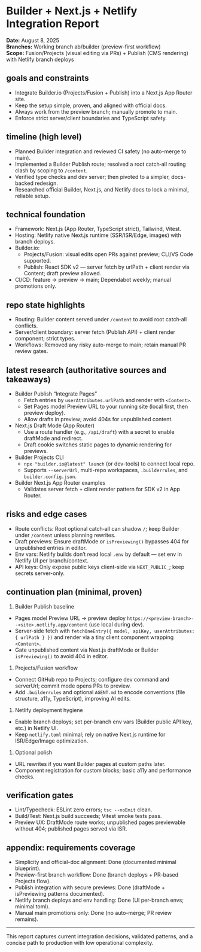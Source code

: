 # Builder + Next.js + Netlify Integration Report

**Date:** August 8, 2025  
**Branches:** Working branch ab/builder (preview-first workflow)  
**Scope:** Fusion/Projects (visual editing via PRs) + Publish (CMS rendering) with Netlify branch deploys

## goals and constraints

- Integrate Builder.io (Projects/Fusion + Publish) into a Next.js App Router site.
- Keep the setup simple, proven, and aligned with official docs.
- Always work from the preview branch; manually promote to main.
- Enforce strict server/client boundaries and TypeScript safety.

## timeline (high level)

- Planned Builder integration and reviewed CI safety (no auto-merge to main).
- Implemented a Builder Publish route; resolved a root catch‑all routing clash by scoping to `/content`.
- Verified type checks and dev server; then pivoted to a simpler, docs-backed redesign.
- Researched official Builder, Next.js, and Netlify docs to lock a minimal, reliable setup.

## technical foundation

- Framework: Next.js (App Router, TypeScript strict), Tailwind, Vitest.
- Hosting: Netlify native Next.js runtime (SSR/ISR/Edge, images) with branch deploys.
- Builder.io:
  - Projects/Fusion: visual edits open PRs against preview; CLI/VS Code supported.
  - Publish: React SDK v2 — server fetch by urlPath + client render via Content; draft preview allowed.
- CI/CD: feature → preview → main; Dependabot weekly; manual promotions only.

## repo state highlights

- Routing: Builder content served under `/content` to avoid root catch‑all conflicts.
- Server/client boundary: server fetch (Publish API) + client render component; strict types.
- Workflows: Removed any risky auto-merge to main; retain manual PR review gates.

## latest research (authoritative sources and takeaways)

- Builder Publish “Integrate Pages”
  - Fetch entries by `userAttributes.urlPath` and render with `<Content>`.
  - Set Pages model Preview URL to your running site (local first, then preview deploy).
  - Allow drafts in preview; avoid 404s for unpublished content.
- Next.js Draft Mode (App Router)
  - Use a route handler (e.g., `/api/draft`) with a secret to enable draftMode and redirect.
  - Draft cookie switches static pages to dynamic rendering for previews.
- Builder Projects CLI
  - `npx "builder.io@latest" launch` (or dev-tools) to connect local repo.
  - Supports `--serverUrl`, multi-repo workspaces, `.builderrules`, and `builder.config.json`.
- Builder Next.js App Router examples
  - Validates server fetch + client render pattern for SDK v2 in App Router.

## risks and edge cases

- Route conflicts: Root optional catch‑all can shadow `/`; keep Builder under `/content` unless planning rewrites.
- Draft previews: Ensure draftMode or `isPreviewing()` bypasses 404 for unpublished entries in editor.
- Env vars: Netlify builds don’t read local `.env` by default — set env in Netlify UI per branch/context.
- API keys: Only expose public keys client-side via `NEXT_PUBLIC_`; keep secrets server-only.

## continuation plan (minimal, proven)

1. Builder Publish baseline

- Pages model Preview URL → preview deploy `https://<preview-branch>--<site>.netlify.app/content` (use local during dev).
- Server-side fetch with `fetchOneEntry({ model, apiKey, userAttributes: { urlPath } })` and render via a tiny client component wrapping `<Content>`.
- Gate unpublished content via Next.js draftMode or Builder `isPreviewing()` to avoid 404 in editor.

1. Projects/Fusion workflow

- Connect GitHub repo to Projects; configure dev command and serverUrl; commit mode opens PRs to preview.
- Add `.builderrules` and optional `AGENT.md` to encode conventions (file structure, a11y, TypeScript), improving AI edits.

1. Netlify deployment hygiene

- Enable branch deploys; set per-branch env vars (Builder public API key, etc.) in Netlify UI.
- Keep `netlify.toml` minimal; rely on native Next.js runtime for ISR/Edge/Image optimization.

1. Optional polish

- URL rewrites if you want Builder pages at custom paths later.
- Component registration for custom blocks; basic a11y and performance checks.

## verification gates

- Lint/Typecheck: ESLint zero errors; `tsc --noEmit` clean.
- Build/Test: Next.js build succeeds; Vitest smoke tests pass.
- Preview UX: DraftMode route works; unpublished pages previewable without 404; published pages served via ISR.

## appendix: requirements coverage

- Simplicity and official-doc alignment: Done (documented minimal blueprint).
- Preview-first branch workflow: Done (branch deploys + PR-based Projects flow).
- Publish integration with secure previews: Done (draftMode + isPreviewing patterns documented).
- Netlify branch deploys and env handling: Done (UI per-branch envs; minimal toml).
- Manual main promotions only: Done (no auto-merge; PR review remains).

---

This report captures current integration decisions, validated patterns, and a concise path to production with low operational complexity.
